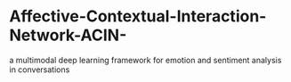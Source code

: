 # Affective-Contextual-Interaction-Network-ACIN-
a multimodal deep learning framework for emotion and sentiment analysis in conversations

